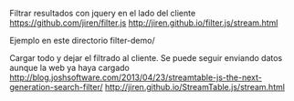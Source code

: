Filtrar resultados con jquery en el lado del cliente
https://github.com/jiren/filter.js
http://jiren.github.io/filter.js/stream.html

Ejemplo en este directorio filter-demo/


Cargar todo y dejar el filtrado al cliente.
Se puede seguir enviando datos aunque la web ya haya cargado
http://blog.joshsoftware.com/2013/04/23/streamtable-js-the-next-generation-search-filter/
http://jiren.github.io/StreamTable.js/stream.html
